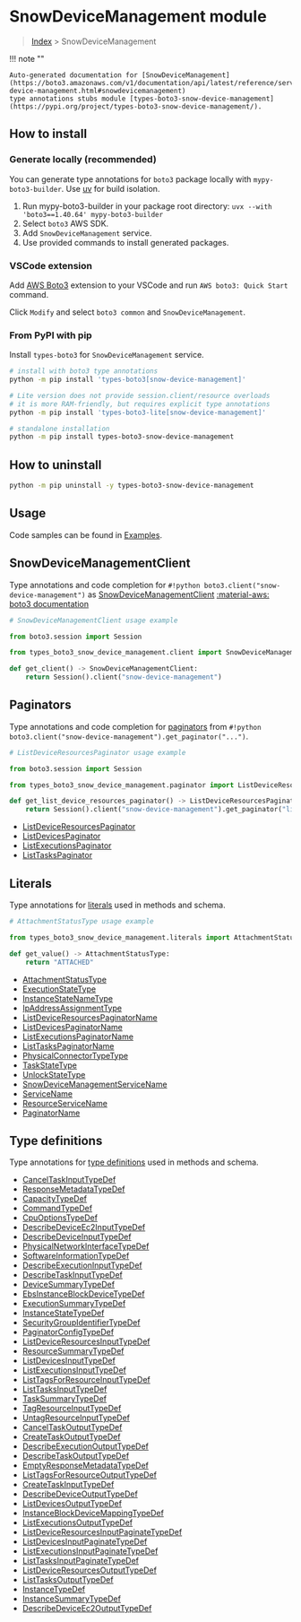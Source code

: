 #  SnowDeviceManagement module

> [Index](../README.md) > SnowDeviceManagement

!!! note ""

    Auto-generated documentation for [SnowDeviceManagement](https://boto3.amazonaws.com/v1/documentation/api/latest/reference/services/snow-device-management.html#snowdevicemanagement)
    type annotations stubs module [types-boto3-snow-device-management](https://pypi.org/project/types-boto3-snow-device-management/).

## How to install

### Generate locally (recommended)

You can generate type annotations for `boto3` package locally with `mypy-boto3-builder`.
Use [uv](https://docs.astral.sh/uv/getting-started/installation/) for build isolation.

1. Run mypy-boto3-builder in your package root directory: `uvx --with 'boto3==1.40.64' mypy-boto3-builder`
1. Select `boto3` AWS SDK.
1. Add `SnowDeviceManagement` service.
1. Use provided commands to install generated packages.


### VSCode extension

Add [AWS Boto3](https://marketplace.visualstudio.com/items?itemName=Boto3typed.boto3-ide)
extension to your VSCode and run `AWS boto3: Quick Start` command.

Click `Modify` and select `boto3 common` and `SnowDeviceManagement`.


### From PyPI with pip

Install `types-boto3` for `SnowDeviceManagement` service.

```bash
# install with boto3 type annotations
python -m pip install 'types-boto3[snow-device-management]'

# Lite version does not provide session.client/resource overloads
# it is more RAM-friendly, but requires explicit type annotations
python -m pip install 'types-boto3-lite[snow-device-management]'

# standalone installation
python -m pip install types-boto3-snow-device-management
```



## How to uninstall

```bash
python -m pip uninstall -y types-boto3-snow-device-management
```

## Usage

Code samples can be found in [Examples](./usage.md).

## SnowDeviceManagementClient

Type annotations and code completion for  `#!python boto3.client("snow-device-management")` as [SnowDeviceManagementClient](./client.md)
[:material-aws: boto3 documentation](https://boto3.amazonaws.com/v1/documentation/api/latest/reference/services/snow-device-management.html#SnowDeviceManagement.Client)

```python
# SnowDeviceManagementClient usage example

from boto3.session import Session

from types_boto3_snow_device_management.client import SnowDeviceManagementClient

def get_client() -> SnowDeviceManagementClient:
    return Session().client("snow-device-management")
```


## Paginators

Type annotations and code completion for [paginators](./paginators.md)
from `#!python boto3.client("snow-device-management").get_paginator("...")`.

```python
# ListDeviceResourcesPaginator usage example

from boto3.session import Session

from types_boto3_snow_device_management.paginator import ListDeviceResourcesPaginator

def get_list_device_resources_paginator() -> ListDeviceResourcesPaginator:
    return Session().client("snow-device-management").get_paginator("list_device_resources"))
```

- [ListDeviceResourcesPaginator](./paginators.md#listdeviceresourcespaginator)
- [ListDevicesPaginator](./paginators.md#listdevicespaginator)
- [ListExecutionsPaginator](./paginators.md#listexecutionspaginator)
- [ListTasksPaginator](./paginators.md#listtaskspaginator)









## Literals

Type annotations for [literals](./literals.md) used in methods and schema.

```python
# AttachmentStatusType usage example

from types_boto3_snow_device_management.literals import AttachmentStatusType

def get_value() -> AttachmentStatusType:
    return "ATTACHED"
```

- [AttachmentStatusType](./literals.md#attachmentstatustype)
- [ExecutionStateType](./literals.md#executionstatetype)
- [InstanceStateNameType](./literals.md#instancestatenametype)
- [IpAddressAssignmentType](./literals.md#ipaddressassignmenttype)
- [ListDeviceResourcesPaginatorName](./literals.md#listdeviceresourcespaginatorname)
- [ListDevicesPaginatorName](./literals.md#listdevicespaginatorname)
- [ListExecutionsPaginatorName](./literals.md#listexecutionspaginatorname)
- [ListTasksPaginatorName](./literals.md#listtaskspaginatorname)
- [PhysicalConnectorTypeType](./literals.md#physicalconnectortypetype)
- [TaskStateType](./literals.md#taskstatetype)
- [UnlockStateType](./literals.md#unlockstatetype)
- [SnowDeviceManagementServiceName](./literals.md#snowdevicemanagementservicename)
- [ServiceName](./literals.md#servicename)
- [ResourceServiceName](./literals.md#resourceservicename)
- [PaginatorName](./literals.md#paginatorname)




## Type definitions

Type annotations for [type definitions](./type_defs.md) used in methods and schema.

- [CancelTaskInputTypeDef](./type_defs.md#canceltaskinputtypedef)
- [ResponseMetadataTypeDef](./type_defs.md#responsemetadatatypedef)
- [CapacityTypeDef](./type_defs.md#capacitytypedef)
- [CommandTypeDef](./type_defs.md#commandtypedef)
- [CpuOptionsTypeDef](./type_defs.md#cpuoptionstypedef)
- [DescribeDeviceEc2InputTypeDef](./type_defs.md#describedeviceec2inputtypedef)
- [DescribeDeviceInputTypeDef](./type_defs.md#describedeviceinputtypedef)
- [PhysicalNetworkInterfaceTypeDef](./type_defs.md#physicalnetworkinterfacetypedef)
- [SoftwareInformationTypeDef](./type_defs.md#softwareinformationtypedef)
- [DescribeExecutionInputTypeDef](./type_defs.md#describeexecutioninputtypedef)
- [DescribeTaskInputTypeDef](./type_defs.md#describetaskinputtypedef)
- [DeviceSummaryTypeDef](./type_defs.md#devicesummarytypedef)
- [EbsInstanceBlockDeviceTypeDef](./type_defs.md#ebsinstanceblockdevicetypedef)
- [ExecutionSummaryTypeDef](./type_defs.md#executionsummarytypedef)
- [InstanceStateTypeDef](./type_defs.md#instancestatetypedef)
- [SecurityGroupIdentifierTypeDef](./type_defs.md#securitygroupidentifiertypedef)
- [PaginatorConfigTypeDef](./type_defs.md#paginatorconfigtypedef)
- [ListDeviceResourcesInputTypeDef](./type_defs.md#listdeviceresourcesinputtypedef)
- [ResourceSummaryTypeDef](./type_defs.md#resourcesummarytypedef)
- [ListDevicesInputTypeDef](./type_defs.md#listdevicesinputtypedef)
- [ListExecutionsInputTypeDef](./type_defs.md#listexecutionsinputtypedef)
- [ListTagsForResourceInputTypeDef](./type_defs.md#listtagsforresourceinputtypedef)
- [ListTasksInputTypeDef](./type_defs.md#listtasksinputtypedef)
- [TaskSummaryTypeDef](./type_defs.md#tasksummarytypedef)
- [TagResourceInputTypeDef](./type_defs.md#tagresourceinputtypedef)
- [UntagResourceInputTypeDef](./type_defs.md#untagresourceinputtypedef)
- [CancelTaskOutputTypeDef](./type_defs.md#canceltaskoutputtypedef)
- [CreateTaskOutputTypeDef](./type_defs.md#createtaskoutputtypedef)
- [DescribeExecutionOutputTypeDef](./type_defs.md#describeexecutionoutputtypedef)
- [DescribeTaskOutputTypeDef](./type_defs.md#describetaskoutputtypedef)
- [EmptyResponseMetadataTypeDef](./type_defs.md#emptyresponsemetadatatypedef)
- [ListTagsForResourceOutputTypeDef](./type_defs.md#listtagsforresourceoutputtypedef)
- [CreateTaskInputTypeDef](./type_defs.md#createtaskinputtypedef)
- [DescribeDeviceOutputTypeDef](./type_defs.md#describedeviceoutputtypedef)
- [ListDevicesOutputTypeDef](./type_defs.md#listdevicesoutputtypedef)
- [InstanceBlockDeviceMappingTypeDef](./type_defs.md#instanceblockdevicemappingtypedef)
- [ListExecutionsOutputTypeDef](./type_defs.md#listexecutionsoutputtypedef)
- [ListDeviceResourcesInputPaginateTypeDef](./type_defs.md#listdeviceresourcesinputpaginatetypedef)
- [ListDevicesInputPaginateTypeDef](./type_defs.md#listdevicesinputpaginatetypedef)
- [ListExecutionsInputPaginateTypeDef](./type_defs.md#listexecutionsinputpaginatetypedef)
- [ListTasksInputPaginateTypeDef](./type_defs.md#listtasksinputpaginatetypedef)
- [ListDeviceResourcesOutputTypeDef](./type_defs.md#listdeviceresourcesoutputtypedef)
- [ListTasksOutputTypeDef](./type_defs.md#listtasksoutputtypedef)
- [InstanceTypeDef](./type_defs.md#instancetypedef)
- [InstanceSummaryTypeDef](./type_defs.md#instancesummarytypedef)
- [DescribeDeviceEc2OutputTypeDef](./type_defs.md#describedeviceec2outputtypedef)

